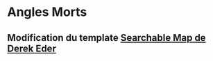 Angles Morts  
==========
Modification du template [Searchable Map de Derek Eder](http://derekeder.com/searchable_map_template/) 
----------
